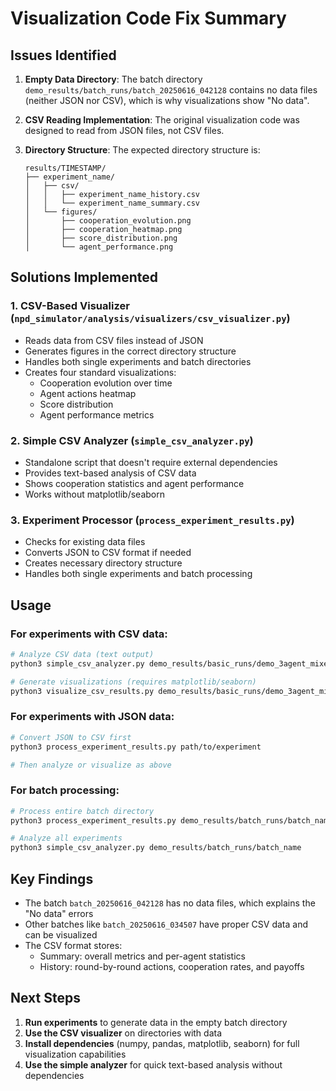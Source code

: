 # Visualization Code Fix Summary

## Issues Identified

1. **Empty Data Directory**: The batch directory `demo_results/batch_runs/batch_20250616_042128` contains no data files (neither JSON nor CSV), which is why visualizations show "No data".

2. **CSV Reading Implementation**: The original visualization code was designed to read from JSON files, not CSV files.

3. **Directory Structure**: The expected directory structure is:
   ```
   results/TIMESTAMP/
   ├── experiment_name/
   │   ├── csv/
   │   │   ├── experiment_name_history.csv
   │   │   └── experiment_name_summary.csv
   │   └── figures/
   │       ├── cooperation_evolution.png
   │       ├── cooperation_heatmap.png
   │       ├── score_distribution.png
   │       └── agent_performance.png
   ```

## Solutions Implemented

### 1. CSV-Based Visualizer (`npd_simulator/analysis/visualizers/csv_visualizer.py`)
- Reads data from CSV files instead of JSON
- Generates figures in the correct directory structure
- Handles both single experiments and batch directories
- Creates four standard visualizations:
  - Cooperation evolution over time
  - Agent actions heatmap
  - Score distribution
  - Agent performance metrics

### 2. Simple CSV Analyzer (`simple_csv_analyzer.py`)
- Standalone script that doesn't require external dependencies
- Provides text-based analysis of CSV data
- Shows cooperation statistics and agent performance
- Works without matplotlib/seaborn

### 3. Experiment Processor (`process_experiment_results.py`)
- Checks for existing data files
- Converts JSON to CSV format if needed
- Creates necessary directory structure
- Handles both single experiments and batch processing

## Usage

### For experiments with CSV data:
```bash
# Analyze CSV data (text output)
python3 simple_csv_analyzer.py demo_results/basic_runs/demo_3agent_mixed

# Generate visualizations (requires matplotlib/seaborn)
python3 visualize_csv_results.py demo_results/basic_runs/demo_3agent_mixed
```

### For experiments with JSON data:
```bash
# Convert JSON to CSV first
python3 process_experiment_results.py path/to/experiment

# Then analyze or visualize as above
```

### For batch processing:
```bash
# Process entire batch directory
python3 process_experiment_results.py demo_results/batch_runs/batch_name

# Analyze all experiments
python3 simple_csv_analyzer.py demo_results/batch_runs/batch_name
```

## Key Findings

- The batch `batch_20250616_042128` has no data files, which explains the "No data" errors
- Other batches like `batch_20250616_034507` have proper CSV data and can be visualized
- The CSV format stores:
  - Summary: overall metrics and per-agent statistics
  - History: round-by-round actions, cooperation rates, and payoffs

## Next Steps

1. **Run experiments** to generate data in the empty batch directory
2. **Use the CSV visualizer** on directories with data
3. **Install dependencies** (numpy, pandas, matplotlib, seaborn) for full visualization capabilities
4. **Use the simple analyzer** for quick text-based analysis without dependencies